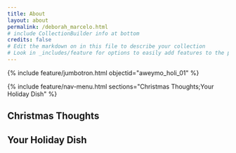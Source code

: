 ```yaml
---
title: About
layout: about
permalink: /deborah_marcelo.html
# include CollectionBuilder info at bottom
credits: false
# Edit the markdown on in this file to describe your collection
# Look in _includes/feature for options to easily add features to the page
---
```


{% include feature/jumbotron.html objectid="aweymo_holi_01" %}

{% include feature/nav-menu.html sections="Christmas Thoughts;Your Holiday Dish" %}

## Christmas Thoughts

## Your Holiday Dish

